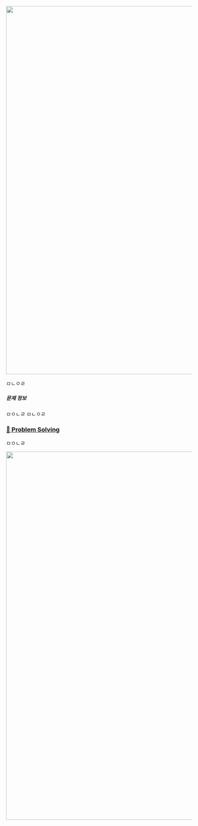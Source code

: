 <div><img src="https://user-images.githubusercontent.com/116149736/200574871-cf4ba89d-73f1-461e-adb7-7dd300720fff.jpg" width="1000"/>


ㅁㄴㅇㄹ
##### 문제 정보
ㅁㅇㄴㄹ
ㅁㄴㅇㄹ
<a href="https://www.acmicpc.net/problem/1238" > <h3>:link: Problem Solving </h3> </a>
ㅁㅇㄴㄹ
<div><img src="https://user-images.githubusercontent.com/116149736/200578139-c971c35c-12fb-4f41-a730-db93e0301797.jpg" width="1000"/>
